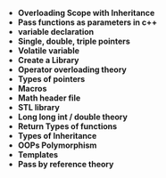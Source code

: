 
- **Overloading Scope with Inheritance**
- **Pass functions as parameters in c++**
- **variable declaration**
- **Single, double, triple pointers**
- **Volatile variable**
- **Create a Library**
- **Operator overloading theory**
- **Types of pointers**
- **Macros**
- **Math header file**
- **STL library**
- **Long long int / double theory**
- **Return Types of functions**
- **Types of Inheritance**
- **OOPs Polymorphism**
- **Templates**
- **Pass by reference theory**
